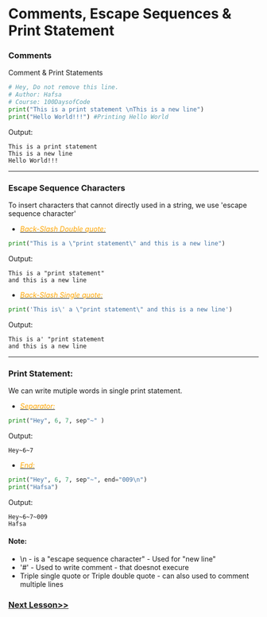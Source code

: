 # Comments, Escape Sequences & Print Statement
### Comments
Comment & Print Statements
```python
# Hey, Do not remove this line.
# Author: Hafsa
# Course: 100DaysofCode
print("This is a print statement \nThis is a new line")
print("Hello World!!!") #Printing Hello World
```

Output:
```
This is a print statement
This is a new line
Hello World!!!
```
___

### Escape Sequence Characters
To insert characters that cannot directly used in a string, we use 'escape sequence character'

* <ins> <span style="color: orange;">*Back-Slash Double quote:*</span>
```python
print("This is a \"print statement\" and this is a new line")
```

Output:
```
This is a "print statement" 
and this is a new line
```

* <ins> <span style="color: orange;">*Back-Slash Single quote:*</span>
```python 
print('This is\' a \"print statement\" and this is a new line')
```

Output:
```
This is a' "print statement
and this is a new line
```
___

### Print Statement:
We can write mutiple words in single print statement.
* <ins> <span style="color: orange;">*Separator:*</span>
```python
print("Hey", 6, 7, sep"~" )
```

Output:
```
Hey~6~7
```

* <ins> <span style="color: orange;">*End:*</span>
```python
print("Hey", 6, 7, sep"~", end="009\n")
print("Hafsa")
```

Output:
```
Hey~6~7~009
Hafsa
```

#### Note:
* \n - is a "escape sequence character" - Used for "new line"
* '#' - Used to write comment - that doesnot execure
* Triple single quote or Triple double quote - can also used to comment multiple lines

### [Next Lesson>>](https://replit.com/@CodeWithHafsa/Day-06-Variables-and-Data-Types?v=1)